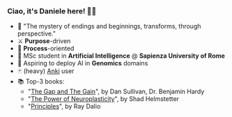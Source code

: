 ### Ciao, it's Daniele here! 🖐🏻

- 🫘 "The mystery of endings and beginnings, transforms, through perspective."
- ⚔️ **Purpose**-driven
- 🧪 **Process**-oriented
- 🧠 MSc student in **Artificial Intelligence** @ **Sapienza University of Rome**
- 🧬 Aspiring to deploy AI in **Genomics** domains
- 🃏 (heavy) [Anki](https://apps.ankiweb.net/) user
- 📚 Top-3 books:
  - "[The Gap and The Gain](https://www.goodreads.com/book/show/58563697-the-gap-and-the-gain)", by Dan Sullivan, Dr. Benjamin Hardy
  - "[The Power of Neuroplasticity](https://www.goodreads.com/en/book/show/20624594-the-power-of-neuroplasticity)", by Shad Helmstetter
  - "[Principles](www.goodreads.com/book/show/34536488-principles)", by Ray Dalio
